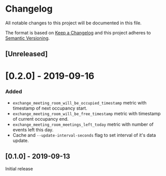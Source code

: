 # Changelog
All notable changes to this project will be documented in this file.

The format is based on [Keep a Changelog](http://keepachangelog.com/en/1.0.0/)
and this project adheres to [Semantic Versioning](http://semver.org/spec/v2.0.0.html).

## [Unreleased]

# [0.2.0] - 2019-09-16

### Added
- `exchange_meeting_room_will_be_occupied_timestamp` metric with timestamp of next occupancy start.
- `exchange_meeting_room_will_be_free_timestamp` metric with timestamp of current occupancy end.
- `exchange_meeting_room_meetings_left_today` metric with number of events left this day.
- Cache and `--update-interval-seconds` flag to set interval of it's data update.

## [0.1.0] - 2019-09-13

Initial release
